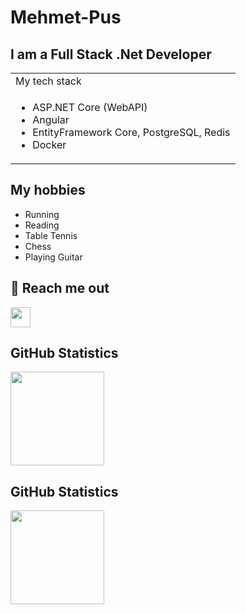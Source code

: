 # Mehmet-Pus
 ## I am a Full Stack .Net Developer

<table>
    <tr>
        <td>My tech stack</td>
    </tr>
    <tr>
        <td>
            <ul>
                <li>
                    ASP.NET Core (WebAPI)
                </li>
                <li>
                    Angular
                </li>
                <li>
                    EntityFramework Core, PostgreSQL, Redis
                </li>
                <li>
                    Docker
                </li>
            </ul>
        </td>
    </tr>
</table>



## My hobbies

- Running
- Reading
- Table Tennis
- Chess
- Playing Guitar


## 💬 Reach me out

[<img height="32" width="32" src="https://cdn.jsdelivr.net/npm/simple-icons@v4/icons/linkedin.svg" />][linkedin]

## GitHub Statistics
<img height="150em" src="https://github-readme-stats-eight-theta.vercel.app/api?username=mehmet-pus&show_icons=true&theme=vue&include_all_commits=true&count_private=true"/>


## GitHub Statistics
<img height="150em" src="https://github-readme-stats.vercel.app/api/top-langs/?username=mehmet-pus&theme=vue"/>


[linkedin]: https://www.linkedin.com/in/mehmet-pouskoullou/
